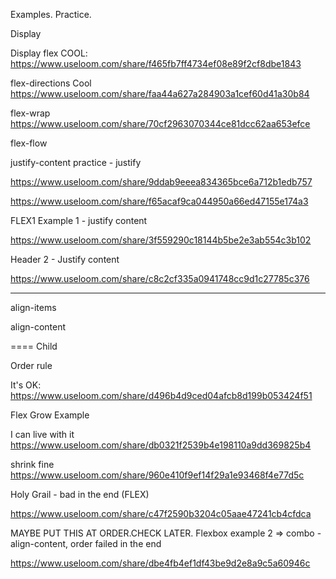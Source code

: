 Examples. Practice.



Display

Display flex
COOL: https://www.useloom.com/share/f465fb7ff4734ef08e89f2cf8dbe1843



flex-directions
Cool https://www.useloom.com/share/faa44a627a284903a1cef60d41a30b84



flex-wrap
https://www.useloom.com/share/70cf2963070344ce81dcc62aa653efce




flex-flow



justify-content
practice - justify
<!-- https://www.useloom.com/share/f5f1462666b74b46ad05d108a23d617e -->


<!-- https://www.useloom.com/share/caf32d9429b14e098479e4d60495507c -->
https://www.useloom.com/share/9ddab9eeea834365bce6a712b1edb757

<!-- https://www.useloom.com/share/1b5e6602d2fd4526b4f0370e0e4abc78 -->
https://www.useloom.com/share/f65acaf9ca044950a66ed47155e174a3


FLEX1 Example 1 - justify content
<!-- https://www.useloom.com/share/02949dcfe48e41d780a73cb2f6c9810a -->
https://www.useloom.com/share/3f559290c18144b5be2e3ab554c3b102

Header 2 - Justify content
<!-- https://codepen.io/ArtTka/pen/mQbVNQ?editors=1100
https://www.useloom.com/share/bc44b25cc8cd48be8c21a8ad25b683ff

FAILED -->
https://www.useloom.com/share/c8c2cf335a0941748cc9d1c27785c376

----


align-items



align-content


====
Child



Order rule
<!-- it's OK: https://www.useloom.com/share/ddbfd010daac4a4884476c724162f5f8 -->



It's OK: https://www.useloom.com/share/d496b4d9ced04afcb8d199b053424f51



Flex Grow Example

<!-- https://www.useloom.com/share/0f5787d3d22648359cb86a15bb6afc77
https://www.useloom.com/share/fbed0d8646604b758c6475ecf7d34d77 -->


I can live with it https://www.useloom.com/share/db0321f2539b4e198110a9dd369825b4



<!-- !-- practice flex grow -->
<!-- https://www.useloom.com/share/6ba79032de7b466896da0bd73569a99b -->





<!-- flex shrink -->
<!-- https://www.useloom.com/share/2acad3a86b224b81b307f2c92737bc10 -->


<!-- Flex Shrink example - nice
https://www.useloom.com/share/794dffcc563e411b8c46df556f6a58b4 -->
shrink
fine https://www.useloom.com/share/960e410f9ef14f29a1e93468f4e77d5c






Holy Grail - bad in the end (FLEX)
<!-- https://www.useloom.com/share/167dfe14dce4415fb5fcea4c8e8b2cbf
again - last minute is bad: https://www.useloom.com/share/739c72f3d3544a248bde1374c1a6d8b1 -->

<!-- https://codepen.io/ArtTka/pen/jQNqbb?editors=1100
https://www.useloom.com/share/4ac1e6f65e8345b18a4d928075fcdf54
https://www.useloom.com/share/385d00f82dee4919a8e6fad135eaf4e3 -->


https://www.useloom.com/share/c47f2590b3204c05aae47241cb4cfdca




MAYBE PUT THIS AT ORDER.CHECK LATER.
Flexbox example 2 => combo - align-content, order
failed in the end
<!-- https://www.useloom.com/share/6163664a363045ce927b51038e408c28 -->
https://www.useloom.com/share/dbe4fb4ef1df43be9d2e8a9c5a60946c
